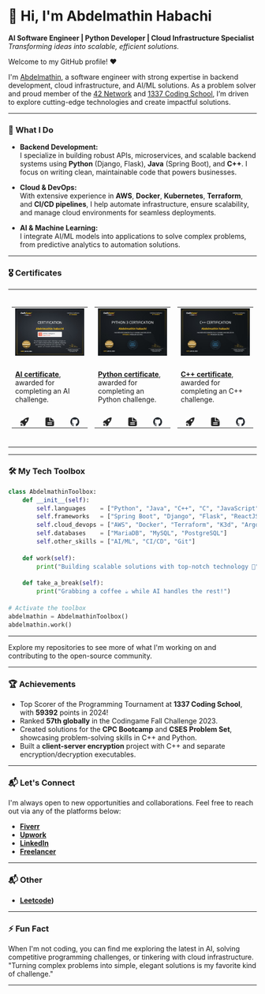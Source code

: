 # 👋 Hi, I'm Abdelmathin Habachi

**AI Software Engineer | Python Developer | Cloud Infrastructure Specialist**  
_Transforming ideas into scalable, efficient solutions._

Welcome to my GitHub profile! ❤️

I'm <a href="http://abdelmathin.com/">Abdelmathin</a>, a software engineer with strong expertise in backend development, cloud infrastructure, and AI/ML solutions. As a problem solver and proud member of the <a href="https://www.42network.org">42 Network</a> and <a href="https://www.linkedin.com/school/1337-coding-school">1337 Coding School</a>, I’m driven to explore cutting-edge technologies and create impactful solutions.

---

### 🚀 **What I Do**

- **Backend Development:**  
  I specialize in building robust APIs, microservices, and scalable backend systems using **Python** (Django, Flask), **Java** (Spring Boot), and **C++**. I focus on writing clean, maintainable code that powers businesses.

- **Cloud & DevOps:**  
  With extensive experience in **AWS**, **Docker**, **Kubernetes**, **Terraform**, and **CI/CD pipelines**, I help automate infrastructure, ensure scalability, and manage cloud environments for seamless deployments.

- **AI & Machine Learning:**  
  I integrate AI/ML models into applications to solve complex problems, from predictive analytics to automation solutions.

---

### 🎖️ **Certificates**

<table>
   <tr height="320px">
      <!-- start item -->
      <td>
         <table>
            <tr>
               <td colspan="4">
               <a href="https://www.codingame.com/certification/DmACdf5hCdT9pMiLeoVZtg">
                <img src="docs/assets/img/codingame-certificate-ai.jpeg" width="220px" /></a></td>
            </tr>
            <tr />
            <tr>
               <td width="220px" height="110px" vertical-align="top" colspan="4">
                <a href="https://www.codingame.com/certification/DmACdf5hCdT9pMiLeoVZtg"><strong>AI certificate</strong></a>, awarded for completing an AI challenge.
               </td>
            </tr>
            <tr />
            <tr>
               <td align="center">
                  <a href="https://www.codingame.com/certification/DmACdf5hCdT9pMiLeoVZtg">
                     <picture>
                        <source media="(prefers-color-scheme: light)" srcset="./docs/assets/icons/icon-demo-light.svg" />
                        <source media="(prefers-color-scheme: dark)" srcset="./docs/assets/icons/icon-demo-dark.svg" />
                        <img align="center" src="./docs/assets/icons/icon-demo-light.svg" width="18px" height="18px" />
                     </picture>
                  </a>
               </td>
               <td align="center">
                  <a href="https://www.codingame.com/certification/DmACdf5hCdT9pMiLeoVZtg">
                     <picture>
                        <source media="(prefers-color-scheme: light)" srcset="./docs/assets/icons/icon-pdf-light.svg" />
                        <source media="(prefers-color-scheme: dark)" srcset="./docs/assets/icons/icon-pdf-dark.svg" />
                        <img align="center" src="./docs/assets/icons/icon-pdf-light.svg" width="18px" height="18px" />
                     </picture>
                  </a>
               </td>
               <td align="center">
                  <a href="https://www.codingame.com/certification/DmACdf5hCdT9pMiLeoVZtg">
                     <picture>
                        <source media="(prefers-color-scheme: light)" srcset="./docs/assets/icons/icon-github-light.svg" />
                        <source media="(prefers-color-scheme: dark)" srcset="./docs/assets/icons/icon-github-dark.svg" />
                        <img align="center" src="./docs/assets/icons/icon-github-light.svg" width="18px" height="18px" />
                     </picture>
                  </a>
               </td>
            </tr>
         </table>
      </td>
      <!-- end item -->
      <!-- start item -->
      <td>
         <table>
            <tr>
               <td colspan="4">
               <a href="https://www.codingame.com/certification/bkyw-Swchj50O3zvzPhwOw">
                <img src="docs/assets/img/codingame-certificate-python3.jpeg" width="220px" /></a></td>
            </tr>
            <tr />
            <tr>
               <td width="220px" height="110px" vertical-align="top" colspan="4">
                <a href="https://www.codingame.com/certification/bkyw-Swchj50O3zvzPhwOw"><strong>Python certificate</strong></a>, awarded for completing an Python challenge.
               </td>
            </tr>
            <tr />
            <tr>
               <td align="center">
                  <a href="https://www.codingame.com/certification/bkyw-Swchj50O3zvzPhwOw">
                     <picture>
                        <source media="(prefers-color-scheme: light)" srcset="./docs/assets/icons/icon-demo-light.svg" />
                        <source media="(prefers-color-scheme: dark)" srcset="./docs/assets/icons/icon-demo-dark.svg" />
                        <img align="center" src="./docs/assets/icons/icon-demo-light.svg" width="18px" height="18px" />
                     </picture>
                  </a>
               </td>
               <td align="center">
                  <a href="https://www.codingame.com/certification/bkyw-Swchj50O3zvzPhwOw">
                     <picture>
                        <source media="(prefers-color-scheme: light)" srcset="./docs/assets/icons/icon-pdf-light.svg" />
                        <source media="(prefers-color-scheme: dark)" srcset="./docs/assets/icons/icon-pdf-dark.svg" />
                        <img align="center" src="./docs/assets/icons/icon-pdf-light.svg" width="18px" height="18px" />
                     </picture>
                  </a>
               </td>
               <td align="center">
                  <a href="https://www.codingame.com/certification/bkyw-Swchj50O3zvzPhwOw">
                     <picture>
                        <source media="(prefers-color-scheme: light)" srcset="./docs/assets/icons/icon-github-light.svg" />
                        <source media="(prefers-color-scheme: dark)" srcset="./docs/assets/icons/icon-github-dark.svg" />
                        <img align="center" src="./docs/assets/icons/icon-github-light.svg" width="18px" height="18px" />
                     </picture>
                  </a>
               </td>
            </tr>
         </table>
      </td>
      <!-- end item -->
      <!-- start item -->
      <td>
         <table>
            <tr>
               <td colspan="4">
               <a href="https://www.codingame.com/certification/_jOvCzTzOLXJVHIMnk1ZeQ">
                <img src="docs/assets/img/codingame-certificate-cpp.jpeg" width="220px" /></a></td>
            </tr>
            <tr />
            <tr>
               <td width="220px" height="110px" vertical-align="top" colspan="4">
                <a href="https://www.codingame.com/certification/_jOvCzTzOLXJVHIMnk1ZeQ"><strong>C++ certificate</strong></a>, awarded for completing an C++ challenge.
               </td>
            </tr>
            <tr />
            <tr>
               <td align="center">
                  <a href="https://www.codingame.com/certification/_jOvCzTzOLXJVHIMnk1ZeQ">
                     <picture>
                        <source media="(prefers-color-scheme: light)" srcset="./docs/assets/icons/icon-demo-light.svg" />
                        <source media="(prefers-color-scheme: dark)" srcset="./docs/assets/icons/icon-demo-dark.svg" />
                        <img align="center" src="./docs/assets/icons/icon-demo-light.svg" width="18px" height="18px" />
                     </picture>
                  </a>
               </td>
               <td align="center">
                  <a href="https://www.codingame.com/certification/_jOvCzTzOLXJVHIMnk1ZeQ">
                     <picture>
                        <source media="(prefers-color-scheme: light)" srcset="./docs/assets/icons/icon-pdf-light.svg" />
                        <source media="(prefers-color-scheme: dark)" srcset="./docs/assets/icons/icon-pdf-dark.svg" />
                        <img align="center" src="./docs/assets/icons/icon-pdf-light.svg" width="18px" height="18px" />
                     </picture>
                  </a>
               </td>
               <td align="center">
                  <a href="https://www.codingame.com/certification/_jOvCzTzOLXJVHIMnk1ZeQ">
                     <picture>
                        <source media="(prefers-color-scheme: light)" srcset="./docs/assets/icons/icon-github-light.svg" />
                        <source media="(prefers-color-scheme: dark)" srcset="./docs/assets/icons/icon-github-dark.svg" />
                        <img align="center" src="./docs/assets/icons/icon-github-light.svg" width="18px" height="18px" />
                     </picture>
                  </a>
               </td>
            </tr>
         </table>
      </td>
      <!-- end item -->
   </tr>
</table>

---

### 🛠 **My Tech Toolbox**

```python
class AbdelmathinToolbox:
    def __init__(self):
        self.languages    = ["Python", "Java", "C++", "C", "JavaScript", "Bash"]
        self.frameworks   = ["Spring Boot", "Django", "Flask", "ReactJS"]
        self.cloud_devops = ["AWS", "Docker", "Terraform", "K3d", "ArgoCD", "GitHub Actions"]
        self.databases    = ["MariaDB", "MySQL", "PostgreSQL"]
        self.other_skills = ["AI/ML", "CI/CD", "Git"]
    
    def work(self):
        print("Building scalable solutions with top-notch technology 🚀")

    def take_a_break(self):
        print("Grabbing a coffee ☕ while AI handles the rest!")

# Activate the toolbox
abdelmathin = AbdelmathinToolbox()
abdelmathin.work()
```

---

Explore my repositories to see more of what I'm working on and contributing to the open-source community.

---

### 🏆 **Achievements**

- Top Scorer of the Programming Tournament at **1337 Coding School**, with **59392** points in 2024!
- Ranked **57th globally** in the Codingame Fall Challenge 2023.
- Created solutions for the **CPC Bootcamp** and **CSES Problem Set**, showcasing problem-solving skills in C++ and Python.
- Built a **client-server encryption** project with C++ and separate encryption/decryption executables.

---

### 📬 **Let's Connect**

I'm always open to new opportunities and collaborations. Feel free to reach out via any of the platforms below:

- **[Fiverr](https://www.fiverr.com/abdelmathin)**
- **[Upwork](https://www.upwork.com/freelancers/~01641d1e04ff7c3fad?mp_source=share)**
- **[LinkedIn](https://www.linkedin.com/in/abdelmathin/)**
- **[Freelancer](https://www.freelancer.com/u/ahabachi)**

---

### 📬 **Other**

- **[Leetcode](https://leetcode.com/u/Abdelmathin/))**

---

### ⚡ **Fun Fact**

When I'm not coding, you can find me exploring the latest in AI, solving competitive programming challenges, or tinkering with cloud infrastructure.  
"Turning complex problems into simple, elegant solutions is my favorite kind of challenge."

---


<!--
**Abdelmathin/abdelmathin** is a ✨ _special_ ✨ repository because its `README.md` (this file) appears on your GitHub profile.

Here are some ideas to get you started:

- 🔭 I’m currently working on ...
- 🌱 I’m currently learning ...
- 👯 I’m looking to collaborate on ...
- 🤔 I’m looking for help with ...
- 💬 Ask me about ...
- 📫 How to reach me: ...
- 😄 Pronouns: ...
- ⚡ Fun fact: ...



https://www.fiverr.com/abdelmathin

https://www.upwork.com/freelancers/~01641d1e04ff7c3fad?mp_source=share

https://www.linkedin.com/in/abdelmathin/

https://www.freelancer.com/u/ahabachi




https://www.toptal.com/screening_wizard/application



## 🧑‍💻 About Me

- **Age:** 26
- **Education:** 
  - Computer Science student at 1337
  - Licensed in Physique et Chimie and Sciences de la Vie et de la Terre
  - DUT in Agro-Alimentary from the École Supérieure de Technologie
- **Experience:** Over 8 years of programming experience
- **Languages:** Java, Python, C++, Objective-C

---


https://github.com/Thaiane/Thaiane
https://github.com/MarikIshtar007/MarikIshtar007



-->
